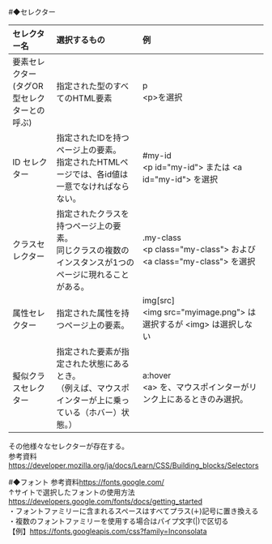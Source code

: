 #◆セレクター

 | セレクター名 | 選択するもの | 例 |
 | :--- | :--- | :--- |
 | 要素セレクター<br>(タグOR型セレクターとの呼ぶ) | 指定された型のすべてのHTML要素 | p<br>\<p\>を選択 |
 | ID セレクター | 指定されたIDを持つページ上の要素。<br>指定されたHTMLページでは、各id値は一意でなければならない。 | \#my-id<br>\<p id="my-id"\> または \<a id="my-id"\> を選択 |
 | クラスセレクター | 指定されたクラスを持つページ上の要素。<br>同じクラスの複数のインスタンスが1つのページに現れることがある。 | \.my-class<br>\<p class="my-class"\> および \<a class="my-class"\> を選択 |
 | 属性セレクター | 指定された属性を持つページ上の要素。 | img[src]<br>\<img src="myimage.png"\> は選択するが \<img\> は選択しない |
 | 擬似クラスセレクター | 指定された要素が指定された状態にあるとき。<br>（例えば、マウスポインターが上に乗っている（ホバー）状態。） | a:hover<br>\<a\> を、マウスポインターがリンク上にあるときのみ選択。|
 
 その他様々なセレクターが存在する。  
 参考資料<https://developer.mozilla.org/ja/docs/Learn/CSS/Building_blocks/Selectors>


#◆フォント
  参考資料<https://fonts.google.com/>  
  ↑サイトで選択したフォントの使用方法<https://developers.google.com/fonts/docs/getting_started>  
  ・フォントファミリーに含まれるスペースはすべてプラス(∔)記号に置き換える  
  ・複数のフォントファミリーを使用する場合はパイプ文字(|)で区切る  
  【例】https://fonts.googleapis.com/css?family=Inconsolata
  
  